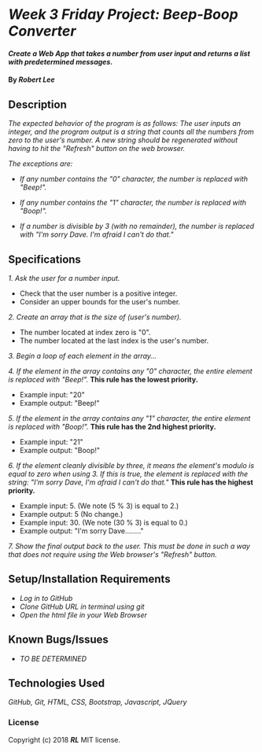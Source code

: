 # _Week 3 Friday Project: Beep-Boop Converter_

#### _Create a Web App that takes a number from user input and returns a list with predetermined messages._

#### By _**Robert Lee**_

## Description

_The expected behavior of the program is as follows:  The user inputs an integer, and the program output is a string that counts all the numbers from zero to the user's number.  A new string should be regenerated without having to hit the "Refresh" button on the web browser._

_The exceptions are:_

* _If any number contains the "0" character, the number is replaced with "Beep!"._

* _If any number contains the "1" character, the number is replaced with "Boop!"._

* _If a number is divisible by 3 (with no remainder), the number is replaced with "I'm sorry Dave.  I'm afraid I can't do that."_

## Specifications

_1.  Ask the user for a number input._
  * Check that the user number is a positive integer.
  * Consider an upper bounds for the user's number.

_2.  Create an array that is the size of (user's number)._
  * The number located at index zero is "0".
  * The number located at the last index is the user's number.

_3.  Begin a loop of each element in the array..._

_4.  If the element in the array contains any "0" character, the entire element is replaced with "Beep!"._  __This rule has the lowest priority.__
  * Example input: "20"
  * Example output: "Beep!"

_5.  If the element in the array contains any "1" character, the entire element is replaced with "Boop!"._  __This rule has the 2nd highest priority.__
  * Example input: "21"
  * Example output: "Boop!"

_6.  If the element cleanly divisible by three, it means the element's modulo is equal to zero when using 3.  If this is true, the element is replaced with the string:  "I'm sorry Dave, I'm afraid I can't do that."_  __This rule has the highest priority.__

  * Example input: 5.  (We note (5 % 3) is equal to 2.)
  * Example output: 5  (No change.)
  * Example input: 30.  (We note (30 % 3) is equal to 0.)
  * Example output: "I'm sorry Dave........"

_7.  Show the final output back to the user.  This must be done in such a way that does not require using the Web browser's "Refresh" button._

## Setup/Installation Requirements

* _Log in to GitHub_
* _Clone GitHub URL in terminal using git_
* _Open the html file in your Web Browser_

## Known Bugs/Issues

* _TO BE DETERMINED_

## Technologies Used
_GitHub, Git, HTML, CSS, Bootstrap, Javascript, JQuery_

### License
Copyright (c) 2018 **_RL_** MIT license.
